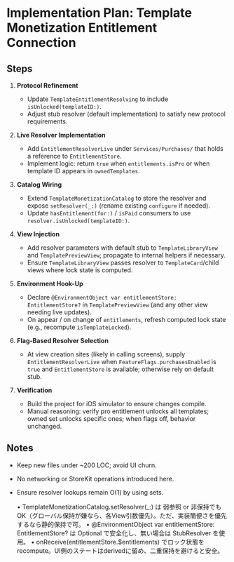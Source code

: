 # Implementation Plan: Template Monetization Entitlement Connection

## Steps
1. **Protocol Refinement**
   - Update `TemplateEntitlementResolving` to include `isUnlocked(templateID:)`.
   - Adjust stub resolver (default implementation) to satisfy new protocol requirements.

2. **Live Resolver Implementation**
   - Add `EntitlementResolverLive` under `Services/Purchases/` that holds a reference to `EntitlementStore`.
   - Implement logic: return `true` when `entitlements.isPro` or when template ID appears in `ownedTemplates`.

3. **Catalog Wiring**
   - Extend `TemplateMonetizationCatalog` to store the resolver and expose `setResolver(_:)` (rename existing `configure` if needed).
   - Update `hasEntitlement(for:)` / `isPaid` consumers to use `resolver.isUnlocked(templateID:)`.

4. **View Injection**
   - Add resolver parameters with default stub to `TemplateLibraryView` and `TemplatePreviewView`; propagate to internal helpers if necessary.
   - Ensure `TemplateLibraryView` passes resolver to `TemplateCard`/child views where lock state is computed.

5. **Environment Hook-Up**
   - Declare `@EnvironmentObject var entitlementStore: EntitlementStore?` in `TemplatePreviewView` (and any other view needing live updates).
   - On appear / on change of `entitlements`, refresh computed lock state (e.g., recompute `isTemplateLocked`).

6. **Flag-Based Resolver Selection**
   - At view creation sites (likely in calling screens), supply `EntitlementResolverLive` when `FeatureFlags.purchasesEnabled` is `true` and `EntitlementStore` is available; otherwise rely on default stub.

7. **Verification**
   - Build the project for iOS simulator to ensure changes compile.
   - Manual reasoning: verify pro entitlement unlocks all templates; owned set unlocks specific ones; when flags off, behavior unchanged.

## Notes
- Keep new files under ~200 LOC; avoid UI churn.
- No networking or StoreKit operations introduced here.
- Ensure resolver lookups remain O(1) by using sets.

	•	TemplateMonetizationCatalog.setResolver(_:) は 弱参照 or 非保持でもOK（グローバル保持が嫌なら、各View引数優先）。ただ、実装簡便さを優先するなら静的保持で可。
	•	@EnvironmentObject var entitlementStore: EntitlementStore? は Optional で安全化し、無い場合は StubResolver を使用。
	•	onReceive(entitlementStore.$entitlements) でロック状態を recompute。UI側のステートはderivedに留め、二重保持を避けると安全。
